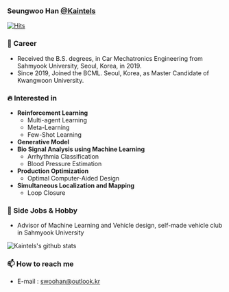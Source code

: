 ### Seungwoo Han [@Kaintels](https://kaintels.github.io)

[![Hits](https://hits.seeyoufarm.com/api/count/incr/badge.svg?url=https%3A%2F%2Fgithub.com%2FKaintels)](https://hits.seeyoufarm.com)

### 🔭 Career
- Received the B.S. degrees, in Car Mechatronics Engineering from Sahmyook University, Seoul, Korea, in 2019.
- Since 2019, Joined the BCML. Seoul, Korea, as Master Candidate of Kwangwoon University.

### :fire: Interested in

- **Reinforcement Learning**
    - Multi-agent Learning
    - Meta-Learning
    - Few-Shot Learning
- **Generative Model**
- **Bio Signal Analysis using Machine Learning**
    - Arrhythmia Classification
    - Blood Pressure Estimation
- **Production Optimization**
    - Optimal Computer-Aided Design
- **Simultaneous Localization and Mapping**
    - Loop Closure

### 👯 Side Jobs & Hobby
- Advisor of Machine Learning and Vehicle design, self-made vehicle club in Sahmyook University

![Kaintels's github stats](https://github-readme-stats.vercel.app/api?username=Kaintels&show_icons=true&hide_border=true&&count_private=true)

### 📫 How to reach me 
- E-mail : swoohan@outlook.kr
